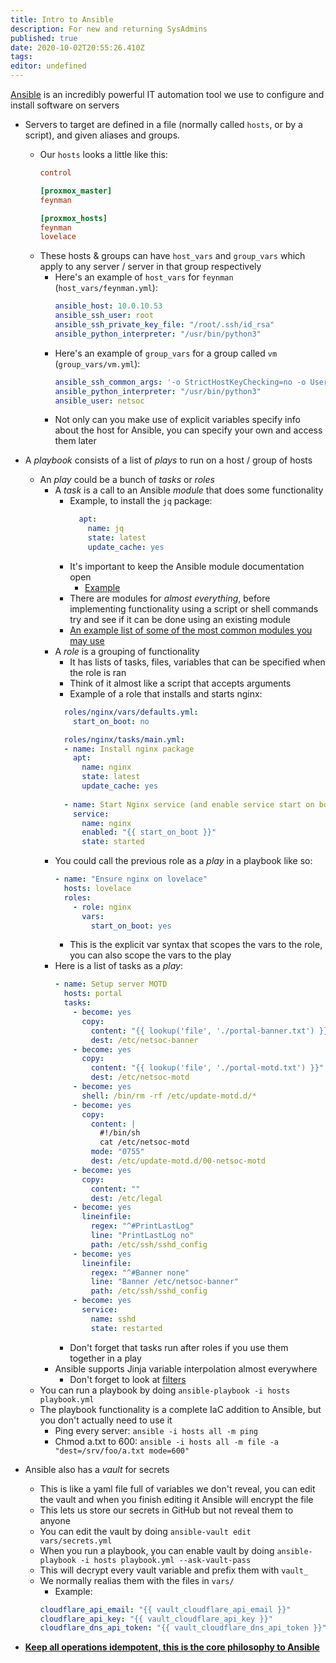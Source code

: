 ```yaml
---
title: Intro to Ansible
description: For new and returning SysAdmins
published: true
date: 2020-10-02T20:55:26.410Z
tags: 
editor: undefined
---
```


[Ansible](https://www.ansible.com/overview/how-ansible-works) is an incredibly powerful IT automation tool we use to configure and install software on servers

* Servers to target are defined in a file (normally called `hosts`, or by a script), and given aliases and groups.
  * Our `hosts` looks a little like this:
    ```ini
    control

    [proxmox_master]
    feynman

    [proxmox_hosts]
    feynman
    lovelace
    ```
  * These hosts & groups can have `host_vars` and `group_vars` which apply to any server / server in that group respectively
    * Here's an example of `host_vars` for `feynman` (`host_vars/feynman.yml`):
      ```yaml
      ansible_host: 10.0.10.53
      ansible_ssh_user: root
      ansible_ssh_private_key_file: "/root/.ssh/id_rsa"
      ansible_python_interpreter: "/usr/bin/python3"
      ```
    * Here's an example of `group_vars` for a group called `vm` (`group_vars/vm.yml`):
      ```yaml
      ansible_ssh_common_args: '-o StrictHostKeyChecking=no -o UserKnownHostsFile=/dev/null'
      ansible_python_interpreter: "/usr/bin/python3"
      ansible_user: netsoc
      ```
    * Not only can you make use of explicit variables specify info about the host for Ansible, you can specify your own and access them later
* A _playbook_ consists of a list of _plays_ to run on a host / group of hosts
    * An _play_ could be a bunch of _tasks_ or _roles_
      * A _task_ is a call to an Ansible _module_ that does some functionality
        * Example, to install the `jq` package:
          ```yaml
            apt:
              name: jq
              state: latest
              update_cache: yes
          ```
        * It's important to keep the Ansible module documentation open
          * [Example](https://docs.ansible.com/ansible/latest/modules/apt_module.html)
        * There are modules for *almost everything*, before implementing functionality using a script or shell commands try and see if it can be done using an existing module
        * [An example list of some of the most common modules you may use](https://opensource.com/article/19/9/must-know-ansible-modules)
      * A _role_ is a grouping of functionality 
        * It has lists of tasks, files, variables that can be specified when the role is ran
        * Think of it almost like a script that accepts arguments
        * Example of a role that installs and starts nginx:
        ```yaml
          roles/nginx/vars/defaults.yml:
            start_on_boot: no

          roles/nginx/tasks/main.yml:
          - name: Install nginx package
            apt:
              name: nginx
              state: latest
              update_cache: yes
          
          - name: Start Nginx service (and enable service start on boot if specified)
            service:
              name: nginx
              enabled: "{{ start_on_boot }}"
              state: started
        ```
      * You could call the previous role as a _play_ in a playbook like so:
        ```yaml
        - name: "Ensure nginx on lovelace"
          hosts: lovelace
          roles:
            - role: nginx
              vars:
                start_on_boot: yes
        ```
          * This is the explicit var syntax that scopes the vars to the role, you can also scope the vars to the play
      * Here is a list of tasks as a _play_:
        ```yaml
        - name: Setup server MOTD
          hosts: portal
          tasks:
            - become: yes
              copy:
                content: "{{ lookup('file', './portal-banner.txt') }}"
                dest: /etc/netsoc-banner
            - become: yes
              copy:
                content: "{{ lookup('file', './portal-motd.txt') }}"
                dest: /etc/netsoc-motd
            - become: yes
              shell: /bin/rm -rf /etc/update-motd.d/*
            - become: yes
              copy:
                content: |
                  #!/bin/sh
                  cat /etc/netsoc-motd
                mode: "0755"
                dest: /etc/update-motd.d/00-netsoc-motd
            - become: yes
              copy:
                content: ""
                dest: /etc/legal
            - become: yes
              lineinfile:
                regex: "^#PrintLastLog"
                line: "PrintLastLog no"
                path: /etc/ssh/sshd_config
            - become: yes
              lineinfile:
                regex: "^#Banner none"
                line: "Banner /etc/netsoc-banner"
                path: /etc/ssh/sshd_config
            - become: yes
              service:
                name: sshd
                state: restarted
        ```
        * Don't forget that tasks run after roles if you use them together in a play
      * Ansible supports Jinja variable interpolation almost everywhere
        * Don't forget to look at [filters](https://docs.ansible.com/ansible/latest/user_guide/playbooks_filters.html#list-filters)
  * You can run a playbook by doing `ansible-playbook -i hosts playbook.yml`
  * The playbook functionality is a complete IaC addition to Ansible, but you don't actually need to use it
    * Ping every server: `ansible -i hosts all -m ping`
    * Chmod a.txt to 600:  `ansible -i hosts all -m file -a "dest=/srv/foo/a.txt mode=600"`
* Ansible also has a _vault_ for secrets
  * This is like a yaml file full of variables we don't reveal, you can edit the vault and when you finish editing it Ansible will encrypt the file
  * This lets us store our secrets in GitHub but not reveal them to anyone
  * You can edit the vault by doing `ansible-vault edit vars/secrets.yml`
  * When you run a playbook, you can enable vault by doing `ansible-playbook -i hosts playbook.yml --ask-vault-pass`
  * This will decrypt every vault variable and prefix them with `vault_`
  * We normally realias them with the files in `vars/`
    * Example:
    ```yaml
    cloudflare_api_email: "{{ vault_cloudflare_api_email }}"
    cloudflare_api_key: "{{ vault_cloudflare_api_key }}"
    cloudflare_dns_api_token: "{{ vault_cloudflare_dns_api_token }}"
    ```

* **[Keep all operations idempotent, this is the core philosophy to Ansible](https://docs.ansible.com/ansible/latest/reference_appendices/glossary.html#term-idempotency)**